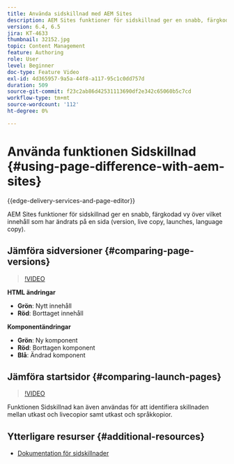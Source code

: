 ```yaml
---
title: Använda sidskillnad med AEM Sites
description: AEM Sites funktioner för sidskillnad ger en snabb, färgkodad vy över vilket innehåll som har ändrats på en sida (version, live copy, launches, language copy).
version: 6.4, 6.5
jira: KT-4633
thumbnail: 32152.jpg
topic: Content Management
feature: Authoring
role: User
level: Beginner
doc-type: Feature Video
exl-id: 4d365957-9a5a-44f8-a117-95c1c0dd757d
duration: 509
source-git-commit: f23c2ab86d42531113690df2e342c65060b5c7cd
workflow-type: tm+mt
source-wordcount: '112'
ht-degree: 0%

---
```


# Använda funktionen Sidskillnad {#using-page-difference-with-aem-sites}

{{edge-delivery-services-and-page-editor}}

AEM Sites funktioner för sidskillnad ger en snabb, färgkodad vy över vilket innehåll som har ändrats på en sida (version, live copy, launches, language copy).

## Jämföra sidversioner {#comparing-page-versions}

>[!VIDEO](https://video.tv.adobe.com/v/32152?quality=12&learn=on)

**HTML ändringar**

* **Grön**: Nytt innehåll
* **Röd**: Borttaget innehåll

**Komponentändringar**

* **Grön**: Ny komponent
* **Röd**: Borttagen komponent
* **Blå**: Ändrad komponent

## Jämföra startsidor {#comparing-launch-pages}

>[!VIDEO](https://video.tv.adobe.com/v/17746?quality=12&learn=on)

Funktionen Sidskillnad kan även användas för att identifiera skillnaden mellan utkast och livecopior samt utkast och språkkopior.

## Ytterligare resurser {#additional-resources}

* [Dokumentation för sidskillnader](https://experienceleague.adobe.com/docs/experience-manager-65/authoring/siteandpage/page-diff.html)
